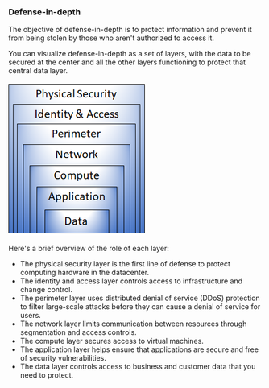### Defense-in-depth

The objective of defense-in-depth is to protect information and prevent it from being stolen by those who aren't authorized to access it.

You can visualize defense-in-depth as a set of layers, with the data to be secured at the center and all the other layers functioning to protect that central data layer.

![](../assets/pictures/Pasted_image_20250411152357.png)

Here's a brief overview of the role of each layer:

- The physical security layer is the first line of defense to protect computing hardware in the datacenter.
- The identity and access layer controls access to infrastructure and change control.
- The perimeter layer uses distributed denial of service (DDoS) protection to filter large-scale attacks before they can cause a denial of service for users.
- The network layer limits communication between resources through segmentation and access controls.
- The compute layer secures access to virtual machines.
- The application layer helps ensure that applications are secure and free of security vulnerabilities.
- The data layer controls access to business and customer data that you need to protect.